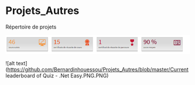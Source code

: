 # Projets_Autres
Répertoire de projets






![alt text](https://github.com/Bernardinhouessou/Projets_Autres/blob/master/OpenClassRoom.PNG)

![alt text](https://github.com/Bernardinhouessou/Projets_Autres/blob/master/Current leaderboard of Quiz - .Net Easy.PNG.PNG)
